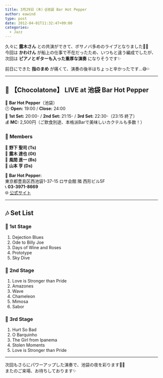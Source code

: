 ```yaml
---
title: 3月29日（木）@池袋 Bar Hot Pepper
author: eawind
type: post
date: 2012-04-01T11:32:47+09:00
categories:
  - Jazz
---
```

久々に **露木さん** との共演ができて、ボサノバ多めのライブとなりました🌿🎸  
今回は **かわけん** が船上の仕事で不在だったため、いつもと違う編成でしたが、  
次回は **ピアノとギターも入った重厚な演奏** になりそうです✨  

前日にできた **指のまめ** が痛くて、演奏の後半はちょっと辛かったです…😅💦  

---

## 🎷 **【Chocolatone】 LIVE at 池袋 Bar Hot Pepper**  

📍 **Bar Hot Pepper**（池袋）  
🕖 **Open:** 19:00 / **Close:** 24:00  
🎵 **1st Set:** 20:00- / **2nd Set:** 21:15- / **3rd Set:** 22:30-（23:15 終了）  
💰 **MC:** 2,500円（ご飲食別途、本格派Barで美味しいカクテルも多数！）  

### 🎼 **Members**  
🎷 **野下 聖司 (Ts)**  
🎸 **露木 達也 (Gt)**  
🎻 **風間 進一 (Bs)**  
🥁 **山本 亨 (Ds)**  

🔗 **Bar Hot Pepper:**  
東京都豊島区西池袋1-37-15 ロサ会館 隣 西形ビル5F  
📞 **03-3971-8669**  
🌐 [公式サイト](http://jazzhotpepper.com/)  

---

## 🎶 **Set List**  

### 🎵 **1st Stage**  
1. Dejection Blues  
2. Ode to Billy Joe  
3. Days of Wine and Roses  
4. Prototype  
5. Sky Dive  

### 🎵 **2nd Stage**  
1. Love is Stronger than Pride  
2. Amazones  
3. Wave  
4. Chameleon  
5. Mimosa  
6. Sabor  

### 🎵 **3rd Stage**  
1. Hurt So Bad  
2. O Barquinho  
3. The Girl from Ipanema  
4. Stolen Moments  
5. Love is Stronger than Pride  

---

次回もさらにパワーアップした演奏で、池袋の夜を彩ります🌙🎶  
またのご来場、お待ちしております✨  
